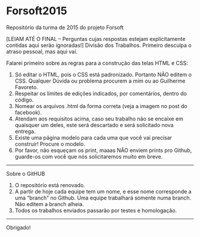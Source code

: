 # Forsoft2015
Repositório da turma de 2015 do projeto Forsoft

[LEIAM ATÉ O FINAL – Perguntas cujas respostas estejam explicitamente contidas aqui serão ignoradas!] Divisão dos Trabalhos.
Primeiro desculpa o atraso pessoal, mas aqui vai.

Falarei primeiro sobre as regras para a construção das telas HTML e CSS:

1.	Só editar o HTML, pois o CSS está padronizado. Portanto NÃO editem o CSS. Qualquer Dúvida ou problema procurem a mim ou ao Guilherme Favoreto. 
2.	Respeitar os limites de edições indicados, por comentários, dentro do código.
3.	Nomear os arquivos .html da forma correta (veja a imagem no post do facebook). 
4.	Atendam aos requisitos acima, caso seu trabalho não se encaixe em quaisquer um deles, este será descartado e será solicitado nova entrega.
5.	Existe uma página modelo para cada uma que você vai precisar construir! Procure o modelo.
6.	Por favor, não esqueçam os print, maaas NÃO enviem prints pro Github, guarde-os com você que nós solicitaremos muito em breve.

------------------------------------------------------------------------------------

Sobre o GitHUB

1.	O repositório está renovado.
2.	A partir de hoje cada equipe tem um nome, e esse nome corresponde a uma “branch” no Github.
Uma equipe trabalhará somente numa branch. Não editem a branch alheia.
3.	Todos os trabalhos enviados passarão por testes e homologação.

------------------------------------------------------------------------------------

Obrigado!
